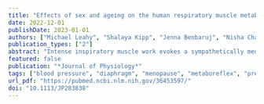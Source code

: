 ```yaml
---
title: "Effects of sex and ageing on the human respiratory muscle metaboreflex"
date: 2022-12-01
publishDate: 2023-01-01
authors: ["Michael Leahy", "Shalaya Kipp", "Jenna Benbaruj", "Nisha Charkoudian", "Glen E. Foster", "Michael Koehle", "William Sheel"]
publication_types: ["2"]
abstract: "Intense inspiratory muscle work evokes a sympathetically mediated pressor reflex, termed the respiratory muscle metaboreflex, in which young females demonstrate an attenuated response relative to males. However, the effects of ageing and female sex hormones on the respiratory muscle metaboreflex are unclear. We tested the hypothesis that the pressor response to inspiratory work would be similar between older males and females, and higher relative to their younger counterparts. Healthy, normotensive young (26 ± 3 years) males (YM; n = 10) and females (YF; n = 10), as well as older (64 ± 5 years) males (OM; n = 10) and females (OF; n = 10), performed inspiratory pressure threshold loading (PTL) to task failure. Older adults had a greater mean arterial pressure (MAP) response to PTL than young (P < 0.001). YF had a lower MAP compared to YM (+10 ± 6 vs. +19 ± 15 mmHg, P = 0.026); however, there was no difference observed between OF and OM (+26 ± 11 vs. +27 ± 11 mmHg, P = 0.162). Older adults had a lower heart rate response to PTL than young (P = 0.002). There was no effect of sex between young females and males (+19 ± 9 and +27 ± 11 bpm, P = 0.186) or older females and males (+17 ± 7 and +20 ± 7 bpm, P = 0.753). We conclude the respiratory muscle metaboreflex response is heightened in older adults, and the sex effect between older males and post-menopause females is absent, suggesting an effect of circulating sex hormones. KEY POINTS: The arterial blood pressure response to the respiratory muscle metaboreflex is greater in older males and females. Compared to sex-matched young individuals, there is no sex differences in the blood pressure response between older males and post-menopause females. Our results suggest the differences between males and females in the cardiovascular response to high levels of inspiratory muscle work is abolished with reduced circulating female sex hormones."
featured: false
publication: "*Journal of Physiology*"
tags: ["blood pressure", "diaphragm", "menopause", "metaboreflex", "pressure-threshold loading"]
url_pdf: "https://pubmed.ncbi.nlm.nih.gov/36453597/"
doi: "10.1113/JP283838"
---
```

